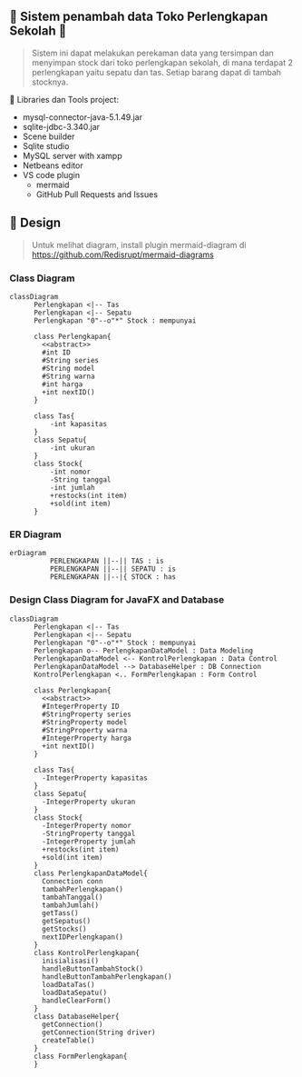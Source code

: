 ## :school_satchel: Sistem penambah data Toko Perlengkapan Sekolah :athletic_shoe:
> Sistem ini dapat melakukan perekaman data yang tersimpan dan menyimpan stock dari toko perlengkapan sekolah, di mana terdapat 2 perlengkapan yaitu sepatu dan tas.
> Setiap barang dapat di tambah stocknya.

:closed_book: Libraries dan Tools project:
- mysql-connector-java-5.1.49.jar
- sqlite-jdbc-3.340.jar
- Scene builder
- Sqlite studio
- MySQL server with xampp
- Netbeans editor
- VS code plugin
     - mermaid
     - GitHub Pull Requests and Issues

## :art: Design
> Untuk melihat diagram, install plugin mermaid-diagram di https://github.com/Redisrupt/mermaid-diagrams

### Class Diagram

```mermaid
classDiagram
      Perlengkapan <|-- Tas
      Perlengkapan <|-- Sepatu
      Perlengkapan "0"--o"*" Stock : mempunyai

      class Perlengkapan{
        <<abstract>>
        #int ID
        #String series
        #String model
        #String warna
        #int harga
        +int nextID()
      }
      
      class Tas{
          -int kapasitas
      }
      class Sepatu{
          -int ukuran
      }
      class Stock{
          -int nomor
          -String tanggal
          -int jumlah
          +restocks(int item)
          +sold(int item)
      }
```		

### ER Diagram

```mermaid
erDiagram
          PERLENGKAPAN ||--|| TAS : is
          PERLENGKAPAN ||--|| SEPATU : is
          PERLENGKAPAN ||--|{ STOCK : has
```

### Design Class Diagram for JavaFX and Database

```mermaid
classDiagram
      Perlengkapan <|-- Tas
      Perlengkapan <|-- Sepatu
      Perlengkapan "0"--o"*" Stock : mempunyai
      Perlengkapan o-- PerlengkapanDataModel : Data Modeling
      PerlengkapanDataModel <-- KontrolPerlengkapan : Data Control
      PerlengkapanDataModel --> DatabaseHelper : DB Connection
      KontrolPerlengkapan <.. FormPerlengkapan : Form Control

      class Perlengkapan{
        <<abstract>>
        #IntegerProperty ID
        #StringProperty series
        #StringProperty model
        #StringProperty warna
        #IntegerProperty harga
        +int nextID()
      }
      
      class Tas{
        -IntegerProperty kapasitas
      }
      class Sepatu{
        -IntegerProperty ukuran
      }
      class Stock{
        -IntegerProperty nomor
        -StringProperty tanggal
        -IntegerProperty jumlah
        +restocks(int item)
        +sold(int item)
      }
      class PerlengkapanDataModel{
        Connection conn
        tambahPerlengkapan()
        tambahTanggal()
        tambahJumlah()
        getTass()
        getSepatus()
        getStocks()
        nextIDPerlengkapan()
      }
      class KontrolPerlengkapan{
        inisialisasi()
        handleButtonTambahStock()
        handleButtonTambahPerlengkapan()
        loadDataTas()
        loadDataSepatu()
        handleClearForm()
      }
      class DatabaseHelper{
        getConnection()
        getConnection(String driver)
        createTable()
      }
      class FormPerlengkapan{
      }
```
